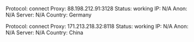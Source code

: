 Protocol: connect
Proxy: 88.198.212.91:3128
Status: working
IP: N/A
Anon: N/A
Server: N/A
Country: Germany

Protocol: connect
Proxy: 171.213.218.32:8118
Status: working
IP: N/A
Anon: N/A
Server: N/A
Country: China

